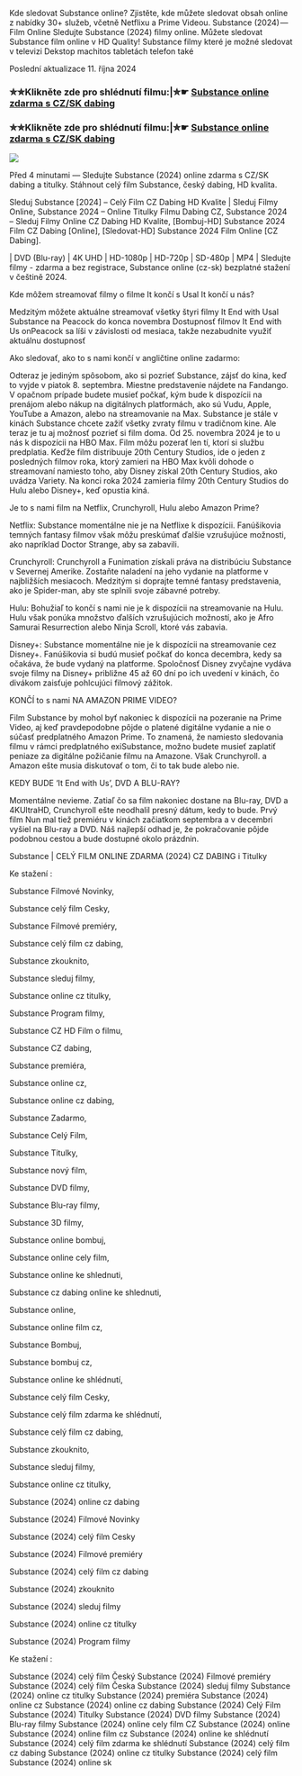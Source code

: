 Kde sledovat Substance online? Zjistěte, kde můžete sledovat obsah online z nabídky 30+ služeb, včetně Netflixu a Prime Videou. Substance (2024) — Film Online Sledujte Substance (2024) filmy online. Můžete sledovat Substance film online v HD Quality! Substance filmy které je možné sledovat v televizi Dekstop machitos tabletách telefon také

Poslední aktualizace 11. října 2024

### ✮✮Klikněte zde pro shlédnutí filmu:|✮☛ [Substance online zdarma s CZ/SK dabing](https://crotx.online/sk/movie/933260/substance.git)

### ✮✮Klikněte zde pro shlédnutí filmu:|✮☛ [Substance online zdarma s CZ/SK dabing](https://crotx.online/sk/movie/933260/substance.git)

<p dir="auto"><a href="https://crotx.online/sk/movie/933260/substance.git" title="720p" rel="nofollow"><img src="https://i.imgur.com/jhNGoEt.gif" style="max-width: 100%;"></a></p>

Před 4 minutami — Sledujte Substance (2024) online zdarma s CZ/SK dabing a titulky. Stáhnout celý film Substance, český dabing, HD kvalita.

Sleduj Substance [2024] – Celý Film CZ Dabing HD Kvalite | Sleduj Filmy Online, Substance 2024 – Online Titulky Filmu Dabing CZ, Substance 2024 – Sleduj Filmy Online CZ Dabing HD Kvalite, [Bombuj-HD] Substance 2024 Film CZ Dabing [Online], [Sledovat-HD] Substance 2024 Film Online [CZ Dabing].

| DVD (Blu-ray) | 4K UHD | HD-1080p | HD-720p | SD-480p | MP4 | Sledujte filmy - zdarma a bez registrace, Substance online (cz-sk) bezplatné stažení v češtině 2024.

Kde môžem streamovať filmy o filme It končí s Usal It končí u nás?

Medzitým môžete aktuálne streamovať všetky štyri filmy It End with Usal Substance na Peacock do konca novembra Dostupnosť filmov It End with Us onPeacock sa líši v závislosti od mesiaca, takže nezabudnite využiť aktuálnu dostupnosť

Ako sledovať, ako to s nami končí v angličtine online zadarmo:

Odteraz je jediným spôsobom, ako si pozrieť Substance, zájsť do kina, keď to vyjde v piatok 8. septembra. Miestne predstavenie nájdete na Fandango. V opačnom prípade budete musieť počkať, kým bude k dispozícii na prenájom alebo nákup na digitálnych platformách, ako sú Vudu, Apple, YouTube a Amazon, alebo na streamovanie na Max. Substance je stále v kinách Substance chcete zažiť všetky zvraty filmu v tradičnom kine. Ale teraz je tu aj možnosť pozrieť si film doma. Od 25. novembra 2024 je to u nás k dispozícii na HBO Max. Film môžu pozerať len tí, ktorí si službu predplatia. Keďže film distribuuje 20th Century Studios, ide o jeden z posledných filmov roka, ktorý zamieri na HBO Max kvôli dohode o streamovaní namiesto toho, aby Disney získal 20th Century Studios, ako uvádza Variety. Na konci roka 2024 zamieria filmy 20th Century Studios do Hulu alebo Disney+, keď opustia kiná.

Je to s nami film na Netflix, Crunchyroll, Hulu alebo Amazon Prime?

Netflix: Substance momentálne nie je na Netflixe k dispozícii. Fanúšikovia temných fantasy filmov však môžu preskúmať ďalšie vzrušujúce možnosti, ako napríklad Doctor Strange, aby sa zabavili.

Crunchyroll: Crunchyroll a Funimation získali práva na distribúciu Substance v Severnej Amerike. Zostaňte naladení na jeho vydanie na platforme v najbližších mesiacoch. Medzitým si doprajte temné fantasy predstavenia, ako je Spider-man, aby ste splnili svoje zábavné potreby.

Hulu: Bohužiaľ to končí s nami nie je k dispozícii na streamovanie na Hulu. Hulu však ponúka množstvo ďalších vzrušujúcich možností, ako je Afro Samurai Resurrection alebo Ninja Scroll, ktoré vás zabavia.

Disney+: Substance momentálne nie je k dispozícii na streamovanie cez Disney+. Fanúšikovia si budú musieť počkať do konca decembra, kedy sa očakáva, že bude vydaný na platforme. Spoločnosť Disney zvyčajne vydáva svoje filmy na Disney+ približne 45 až 60 dní po ich uvedení v kinách, čo divákom zaisťuje pohlcujúci filmový zážitok.

KONČÍ to s nami NA AMAZON PRIME VIDEO?

Film Substance by mohol byť nakoniec k dispozícii na pozeranie na Prime Video, aj keď pravdepodobne pôjde o platené digitálne vydanie a nie o súčasť predplatného Amazon Prime. To znamená, že namiesto sledovania filmu v rámci predplatného exiSubstance, možno budete musieť zaplatiť peniaze za digitálne požičanie filmu na Amazone. Však Crunchyroll. a Amazon ešte musia diskutovať o tom, či to tak bude alebo nie.

KEDY BUDE ‘It End with Us’, DVD A BLU-RAY?

Momentálne nevieme. Zatiaľ čo sa film nakoniec dostane na Blu-ray, DVD a 4KUltraHD, Crunchyroll ešte neodhalil presný dátum, kedy to bude. Prvý film Nun mal tiež premiéru v kinách začiatkom septembra a v decembri vyšiel na Blu-ray a DVD. Náš najlepší odhad je, že pokračovanie pôjde podobnou cestou a bude dostupné okolo prázdnin.

Substance | CELÝ FILM ONLINE ZDARMA (2024) CZ DABING i Titulky

Ke stažení :

Substance Filmové Novinky,

Substance celý film Cesky,

Substance Filmové premiéry,

Substance celý film cz dabing,

Substance zkouknito,

Substance sleduj filmy,

Substance online cz titulky,

Substance Program filmy,

Substance CZ HD Film o filmu,

Substance CZ dabing,

Substance premiéra,

Substance online cz,

Substance online cz dabing,

Substance Zadarmo,

Substance Celý Film,

Substance Titulky,

Substance nový film,

Substance DVD filmy,

Substance Blu-ray filmy,

Substance 3D filmy,

Substance online bombuj,

Substance online cely film,

Substance online ke shlednuti,

Substance cz dabing online ke shlednuti,

Substance online,

Substance online film cz,

Substance Bombuj,

Substance bombuj cz,

Substance online ke shlédnutí,

Substance celý film Cesky,

Substance celý film zdarma ke shlédnutí,

Substance celý film cz dabing,

Substance zkouknito,

Substance sleduj filmy,

Substance online cz titulky,

Substance (2024) online cz dabing

Substance (2024) Filmové Novinky

Substance (2024) celý film Cesky

Substance (2024) Filmové premiéry

Substance (2024) celý film cz dabing

Substance (2024) zkouknito

Substance (2024) sleduj filmy

Substance (2024) online cz titulky

Substance (2024) Program filmy

Ke stažení :

Substance (2024) celý film Český Substance (2024) Filmové premiéry Substance (2024) celý film Česka Substance (2024) sleduj filmy Substance (2024) online cz titulky Substance (2024) premiéra Substance (2024) online cz Substance (2024) online cz dabing Substance (2024) Celý Film Substance (2024) Titulky Substance (2024) DVD filmy Substance (2024) Blu-ray filmy Substance (2024) online cely film CZ Substance (2024) online Substance (2024) online film cz Substance (2024) online ke shlédnutí Substance (2024) celý film zdarma ke shlédnutí Substance (2024) celý film cz dabing Substance (2024) online cz titulky Substance (2024) celý film Substance (2024) online sk

